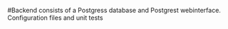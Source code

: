 #Backend consists of a Postgress database and Postgrest webinterface. Configuration files and unit tests
